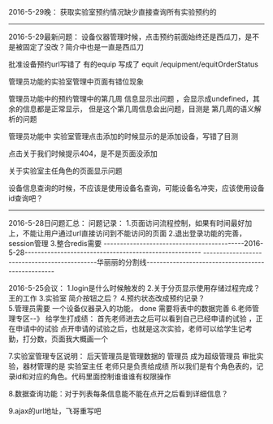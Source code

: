2016-5-29晚：
获取实验室预约情况缺少直接查询所有实验预约的

-------------------------------------------------------------------------------------------------------
2016-5-29最新问题：
设备仪器管理时候，点击预约前面始终还是西瓜刀，是不是被固定了没改？简介中也是一直是西瓜刀

批准设备预约url写错了  有的equip  写成了 equit
/equipment/equitOrderStatus

管理员功能的实验室管理中页面有错位现象

管理员功能中的预约管理中的第几周 信息显示出问题 ，会显示成undefined，其余的信息都是正常显示，
但是这个第几周信息会出问题，目测是 第几周的语义解析的问题

管理员功能中 实验室管理点击添加的时候显示的是添加设备，写错了目测

点击关于我们时候提示404，是不是页面没添加

关于实验室主任角色的页面显示问题

设备信息查询的时候，不应该是使用设备名查询，可能设备名冲突，应该使用设备id查询吧？

---------------------------------------------------
2016-5-28日问题汇总：
问题记录：
1.页面访问流程控制，如果有时间最好加上，不能让用户通过url直接访问到不能访问的页面
2.退出登录功能的完善，session管理
3.整合redis需要
-------------------------------------------2016-5-28------------------------------------------------------
---------------------------------------------华丽丽的分割线--------------------------------------------------


2016-5-25会议：
1.login是什么时候触发的
2.关于分页显示使用存储过程完成？  王的工作
3.实验室 简介按钮之后？
4.预约状态改成预约记录？  
5.管理员需要 一个设备仪器录入的功能，  done  需要将表中的数据完善
6.老师管理专区--》  给学生打成绩：
	首先老师进去之后可以看到自己已经申请的试验 ，正在申请中的试验
	点开申请的试验之后，也就是这次实验，老师可以给学生记考勤，打分数，页面我大概画一个
	
	
7.实验室管理专区说明：  后天管理员是管理数据的 管理员 成为超级管理员
						审批实验，器材管理的是 实验室主任
						老师只是负责给成绩
						所以我们是有个角色表的，记录id和对应的角色。代码里面控制谁谁谁有权限操作
						
8.数据查询功能：对于列表每条信息能不能在点开之后看到详细信息？


9.ajax的url地址，飞哥重写吧





